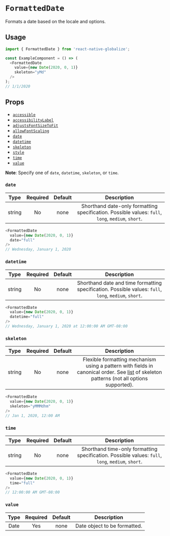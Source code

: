 # `FormattedDate`

Formats a date based on the locale and options.

## Usage

```js
import { FormattedDate } from 'react-native-globalize';

const ExampleComponent = () => (
  <FormattedDate
    value={new Date(2020, 0, 1)}
    skeleton="yMd"
  />
);
// 1/1/2020
```

## Props

- [`accessible`](https://facebook.github.io/react-native/docs/text#accessible)
- [`accessibilityLabel`](https://facebook.github.io/react-native/docs/text#accessibilitylabel)
- [`adjustsFontSizeToFit`](https://facebook.github.io/react-native/docs/text#adjustsfontsizetofit)
- [`allowFontScaling`](https://facebook.github.io/react-native/docs/text#allowfontscaling)
- [`date`](#date)
- [`datetime`](#datetime)
- [`skeleton`](#skeleton)
- [`style`](https://facebook.github.io/react-native/docs/text#style)
- [`time`](#time)
- [`value`](#value)

**Note**: Specify one of `date`, `datetime`, `skeleton`, or `time`.

### `date`

|  Type  | Required | Default | Description |
| :----: | :------: | :-----: | :---------: |
| string |    No    |   none  | Shorthand date-only formatting specification. Possible values: `full`, `long`, `medium`, `short`. |

```js
<FormattedDate
  value={new Date(2020, 0, 1)}
  date="full"
/>
// Wednesday, January 1, 2020
```

### `datetime`

|  Type  | Required | Default | Description |
| :----: | :------: | :-----: | :---------: |
| string |    No    |   none  | Shorthand date and time formatting specification. Possible values: `full`, `long`, `medium`, `short`. |

```js
<FormattedDate
  value={new Date(2020, 0, 1)}
  datetime="full"
/>
// Wednesday, January 1, 2020 at 12:00:00 AM GMT-08:00
```

### `skeleton`

|  Type  | Required | Default | Description |
| :----: | :------: | :-----: | :---------: |
| string |    No    |   none  | Flexible formatting mechanism using a pattern with fields in canonical order. See [list](http://www.unicode.org/reports/tr35/tr35-dates.html#Date_Field_Symbol_Table) of skeleton patterns (not all options supported). |

```js
<FormattedDate
  value={new Date(2020, 0, 1)}
  skeleton="yMMMdhm"
/>
// Jan 1, 2020, 12:00 AM
```

### `time`

|  Type  | Required | Default | Description |
| :----: | :------: | :-----: | :---------: |
| string |    No    |   none  | Shorthand time-only formatting specification. Possible values: `full`, `long`, `medium`, `short`. |

```js
<FormattedDate
  value={new Date(2020, 0, 1)}
  time="full"
/>
// 12:00:00 AM GMT-08:00
```

### `value`

|  Type  | Required | Default | Description |
| :----: | :------: | :-----: | :---------: |
|  Date  |    Yes   |   none  | Date object to be formatted. |
